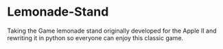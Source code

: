 # Lemonade-Stand
Taking the Game lemonade stand originally developed for the Apple II and rewriting it in python so everyone can enjoy this classic game.
